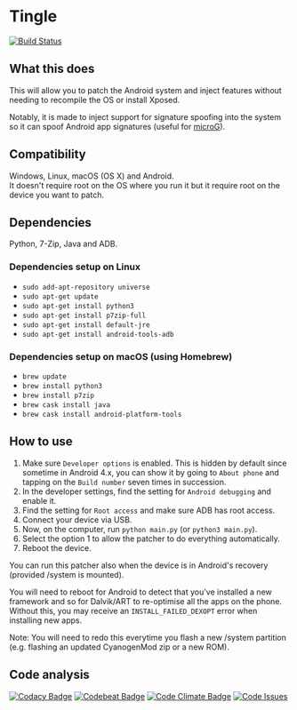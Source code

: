 # Tingle
[![Build Status](https://travis-ci.org/ale5000-git/tingle.svg?branch=master)](https://travis-ci.org/ale5000-git/tingle)

## What this does
This will allow you to patch the Android system and inject features without needing to recompile the OS or install Xposed.

Notably, it is made to inject support for signature spoofing into the system so it can spoof Android app signatures (useful for [microG](https://microg.org/)).

## Compatibility
Windows, Linux, macOS (OS X) and Android.  
It doesn't require root on the OS where you run it but it require root on the device you want to patch.

## Dependencies
Python, 7-Zip, Java and ADB.

### Dependencies setup on Linux
* `sudo add-apt-repository universe`
* `sudo apt-get update`
* `sudo apt-get install python3`
* `sudo apt-get install p7zip-full`
* `sudo apt-get install default-jre`
* `sudo apt-get install android-tools-adb`

### Dependencies setup on macOS (using Homebrew)
* `brew update`
* `brew install python3`
* `brew install p7zip`
* `brew cask install java`
* `brew cask install android-platform-tools`

## How to use
1. Make sure `Developer options` is enabled. This is hidden by default since sometime in Android 4.x, you can show it by going to `About phone` and tapping on the `Build number` seven times in succession.
2. In the developer settings, find the setting for `Android debugging` and enable it.
3. Find the setting for `Root access` and make sure ADB has root access.
4. Connect your device via USB.
5. Now, on the computer, run `python main.py` (or `python3 main.py`).
6. Select the option 1 to allow the patcher to do everything automatically.
7. Reboot the device.

You can run this patcher also when the device is in Android's recovery (provided /system is mounted).

You will need to reboot for Android to detect that you've installed a new framework and so for Dalvik/ART to re-optimise all the apps on the phone. Without this, you may receive an `INSTALL_FAILED_DEXOPT` error when installing new apps.

Note: You will need to redo this everytime you flash a new /system partition (e.g. flashing an updated CyanogenMod zip or a new ROM).

## Code analysis
[![Codacy Badge](https://api.codacy.com/project/badge/Grade/6f54e54bf5bf43c1ad8fd73e26f7ce79)](https://www.codacy.com/app/ale5000-git/tingle?utm_source=github.com&amp;utm_medium=referral&amp;utm_content=ale5000-git/tingle&amp;utm_campaign=Badge_Grade)
[![Codebeat Badge](https://codebeat.co/badges/1e76f80a-957c-44df-9075-9cde78fb2093)](https://codebeat.co/projects/github-com-ale5000-git-tingle-master)
[![Code Climate Badge](https://codeclimate.com/github/ale5000-git/tingle/badges/gpa.svg)](https://codeclimate.com/github/ale5000-git/tingle)
[![Code Issues](https://www.quantifiedcode.com/api/v1/project/d7226552d9f74cb3867fc217d66179cd/badge.svg)](https://www.quantifiedcode.com/app/project/d7226552d9f74cb3867fc217d66179cd)
